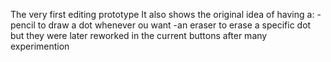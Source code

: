 The very first editing prototype
It also shows the original idea of having a:
-pencil to draw a dot whenever ou want
-an eraser to erase a specific dot
but they were later reworked in the current buttons
after many experimention
